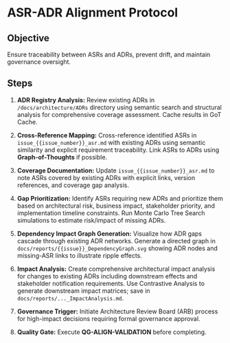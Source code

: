 # ASR-ADR Alignment Protocol

## Objective
Ensure traceability between ASRs and ADRs, prevent drift, and maintain governance oversight.

## Steps

1. **ADR Registry Analysis:** Review existing ADRs in `/docs/architecture/ADRs` directory using semantic search and structural analysis for comprehensive coverage assessment. Cache results in GoT Cache.

2. **Cross-Reference Mapping:** Cross-reference identified ASRs in `issue_{{issue_number}}_asr.md` with existing ADRs using semantic similarity and explicit requirement traceability. Link ASRs to ADRs using **Graph-of-Thoughts** if possible.

3. **Coverage Documentation:** Update `issue_{{issue_number}}_asr.md` to note ASRs covered by existing ADRs with explicit links, version references, and coverage gap analysis.

4. **Gap Prioritization:** Identify ASRs requiring new ADRs and prioritize them based on architectural risk, business impact, stakeholder priority, and implementation timeline constraints. Run Monte Carlo Tree Search simulations to estimate risk/impact of missing ADRs.

5. **Dependency Impact Graph Generation:** Visualize how ADR gaps cascade through existing ADR networks. Generate a directed graph in `docs/reports/{{issue}}_DependencyGraph.svg` showing ADR nodes and missing-ASR links to illustrate ripple effects.

6. **Impact Analysis:** Create comprehensive architectural impact analysis for changes to existing ADRs including downstream effects and stakeholder notification requirements. Use Contrastive Analysis to generate downstream impact matrices; save in `docs/reports/..._ImpactAnalysis.md`.

7. **Governance Trigger:** Initiate Architecture Review Board (ARB) process for high-impact decisions requiring formal governance approval.

8. **Quality Gate:** Execute **QG-ALIGN-VALIDATION** before completing.